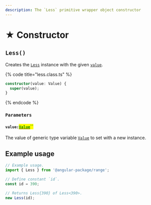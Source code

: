 ```yaml
---
description: The `Less` primitive wrapper object constructor
---
```


# ★ Constructor

## `Less()`

Creates the [`Less`](broken-reference) instance with the given [`value`](constructor.md#value-value).

{% code title="less.class.ts" %}
```typescript
constructor(value: Value) {
  super(value);
}
```
{% endcode %}

### `Parameters`

#### `value:`[<mark style="color:green;">`Value`</mark>](generic-type-variables.md#less-less-than-value-greater-than)<mark style="color:green;">``</mark>

The value of generic type variable [`Value`](generic-type-variables.md#less-less-than-value-greater-than) to set with a new instance.

## Example usage

```typescript
// Example usage.
import { Less } from '@angular-package/range';

// Define constant `id`.
const id = 390;

// Returns Less{390} of Less<390>.
new Less(id);
```
